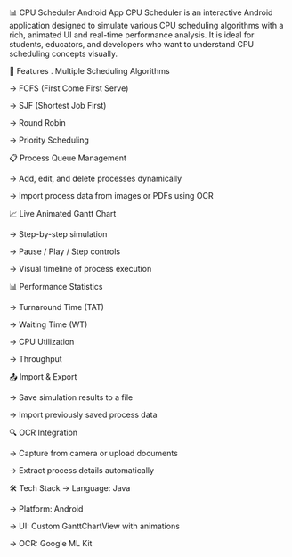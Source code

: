 📊 CPU Scheduler Android App
CPU Scheduler is an interactive Android application designed to simulate various CPU scheduling algorithms with a rich, animated UI and real-time performance analysis. It is ideal for students, educators, and developers who want to understand CPU scheduling concepts visually.

🚀 Features
 . Multiple Scheduling Algorithms

-> FCFS (First Come First Serve)

-> SJF (Shortest Job First)

-> Round Robin

-> Priority Scheduling

📋 Process Queue Management

-> Add, edit, and delete processes dynamically

-> Import process data from images or PDFs using OCR

📈 Live Animated Gantt Chart

-> Step-by-step simulation

-> Pause / Play / Step controls

-> Visual timeline of process execution

📊 Performance Statistics

-> Turnaround Time (TAT)

-> Waiting Time (WT)

-> CPU Utilization

-> Throughput

📤 Import & Export

-> Save simulation results to a file

-> Import previously saved process data

🔍 OCR Integration

-> Capture from camera or upload documents

-> Extract process details automatically

🛠 Tech Stack
-> Language: Java

-> Platform: Android

-> UI: Custom GanttChartView with animations

-> OCR: Google ML Kit

